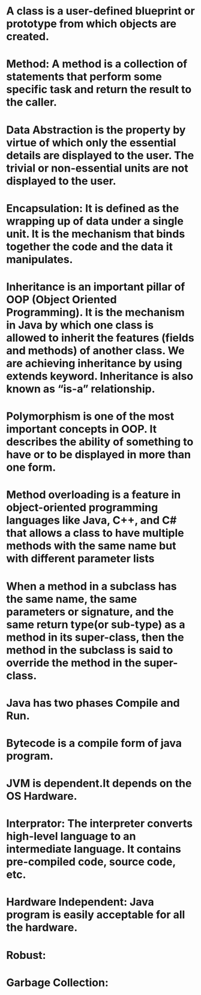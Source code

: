 # A class is a user-defined blueprint or prototype from which objects are created.

# Method: A method is a collection of statements that perform some specific task and return the result to the caller. 

# Data Abstraction is the property by  virtue of which only the essential details are displayed to the user. The trivial or non-essential units are not displayed to the user.  


# Encapsulation: It is defined as the wrapping up of data under a single unit. It is the mechanism that binds together the code and the data it manipulates.

#  Inheritance is an important pillar of OOP (Object Oriented Programming). It is the mechanism in Java by which one class is allowed to inherit the features (fields and methods) of another class. We are achieving inheritance by using extends keyword. Inheritance is also known as “is-a” relationship.


# Polymorphism is one of the most important concepts in OOP. It describes the ability of something to have or to be displayed in more than one form.


# Method overloading is a feature in object-oriented programming languages like Java, C++, and C# that allows a class to have multiple methods with the same name but with different parameter lists

# When a method in a subclass has the same name, the same parameters or signature, and the same return type(or sub-type) as a method in its super-class, then the method in the subclass is said to override the method in the super-class.

# Java has two phases Compile and Run.

# Bytecode is a compile form  of java program.

# JVM is dependent.It depends on the OS Hardware.

# Interprator: The interpreter converts high-level language to an intermediate language. It contains pre-compiled code, source code, etc.

# Hardware Independent: Java program is easily acceptable for all the hardware.

# Robust:

# Garbage Collection:
